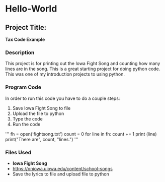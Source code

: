 # Hello-World

## Project Title: 
**Tax Code Example**


### Description
This project is for printing out the Iowa Fight Song and counting how many lines are in the song. This is a great starting project for doing python code. This was one of my introduction projects to using python.

### Program Code
In order to run this code you have to do a couple steps:
1. Save Iowa Fight Song to file
2. Upload the file to python
3. Type the code
4. Run the code
   
'''
fh = open('fightsong.txt')
count = 0
for line in fh:
    count += 1
    print (line)
print("There are", count, "lines.")
'''

### Files Used
- **Iowa Fight Song**
- https://oniowa.uiowa.edu/content/school-songs
- Save the lyrics to file and upload file to python
